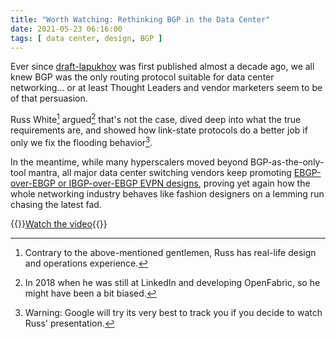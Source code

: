 ```yaml
---
title: "Worth Watching: Rethinking BGP in the Data Center"
date: 2021-05-23 06:16:00
tags: [ data center, design, BGP ]
---
```

Ever since [draft-lapukhov](https://datatracker.ietf.org/doc/html/draft-lapukhov-bgp-routing-large-dc-00) was first published almost a decade ago, we all knew BGP was the only routing protocol suitable for data center networking... or at least Thought Leaders and vendor marketers seem to be of that persuasion.
<!--more-->
Russ White[^1] argued[^2] that's not the case, dived deep into what the true requirements are, and showed how link-state protocols do a better job if only we fix the flooding behavior[^3].

In the meantime, while many hyperscalers moved beyond BGP-as-the-only-tool mantra, all major data center switching vendors keep promoting [EBGP-over-EBGP or IBGP-over-EBGP EVPN designs](https://blog.ipspace.net/2019/11/the-evpn-dilemma.html), proving yet again how the whole networking industry behaves like fashion designers on a lemming run chasing the latest fad.

{{<jump>}}[Watch the video](https://www.youtube.com/watch?v=pwxuhh7UIrU){{</jump>}}

[^1]: Contrary to the above-mentioned gentlemen, Russ has real-life design and operations experience.

[^2]: In 2018 when he was still at LinkedIn and developing OpenFabric, so he might have been a bit biased.

[^3]: Warning: Google will try its very best to track you if you decide to watch Russ' presentation.
